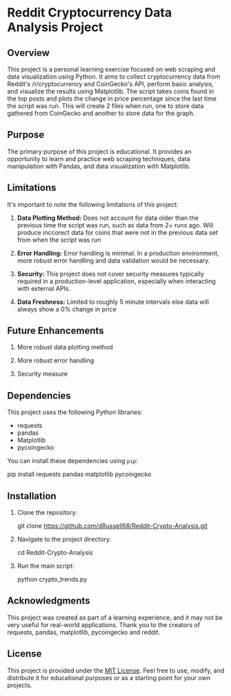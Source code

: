 # Reddit Cryptocurrency Data Analysis Project

## Overview

This project is a personal learning exercise focused on web scraping and data visualization using Python. It aims to collect cryptocurrency data from Reddit's /r/cryptocurrency and CoinGecko's API, perform basic analysis, and visualize the results using Matplotlib. The script takes coins found in the top posts and plots the change in price percentage since the last time the script was run. This will create 2 files when run, one to store data gathered from CoinGecko and another to store data for the graph.

## Purpose

The primary purpose of this project is educational. It provides an opportunity to learn and practice web scraping techniques, data manipulation with Pandas, and data visualization with Matplotlib.

## Limitations

It's important to note the following limitations of this project:

1. **Data Plotting Method:** Does not account for data older than the previous time the script was run, such as data from 2+ runs ago. Will produce inccorect data for coins that were not in the previous data set from when the script was run

2. **Error Handling:** Error handling is minimal. In a production environment, more robust error handling and data validation would be necessary.

3. **Security:** This project does not cover security measures typically required in a production-level application, especially when interacting with external APIs.
4. **Data Freshness:** Limited to roughly 5 minute intervals else data will always show a 0% change in price 

## Future Enhancements

1. More robust data plotting method

2. More robust error handling

3. Security measure

## Dependencies

This project uses the following Python libraries:

- requests
- pandas
- Matplotlib
- pycoingecko

You can install these dependencies using `pip`:

  pip install requests pandas matplotlib pycoingecko

## Installation

1. Clone the repository:

     git clone https://github.com/dRussell68/Reddit-Crypto-Analysis.git

2. Navigate to the project directory:

      cd Reddit-Crypto-Analysis

3. Run the main script:

      python crypto_trends.py

## Acknowledgments

This project was created as part of a learning experience, and it may not be very useful for real-world applications. Thank you to the creators of requests, pandas, matplotlib, pycoingecko and reddit.
## License

This project is provided under the [MIT License](LICENSE). Feel free to use, modify, and distribute it for educational purposes or as a starting point for your own projects.
